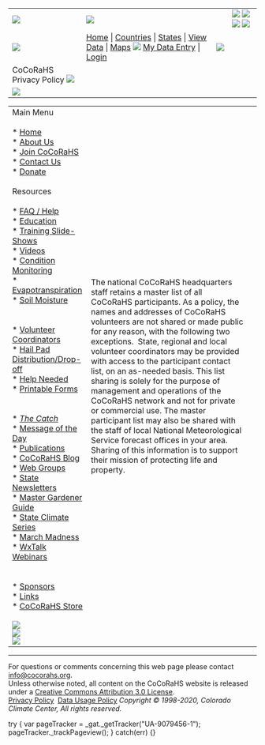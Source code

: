  

|     |     |     |     |
| --- | --- | --- | --- |
| [![](/images/header_logo.gif)](https://www.cocorahs.org/) | ![](/images/header_titlebar.gif) |     | [![](/images/icons/socialmedia/blogger_16.png)](https://cocorahs.blogspot.com/ "Go to CoCoRaHS Blog") [![](/images/icons/socialmedia/facebook_16.png)](https://www.facebook.com/CoCoRaHS "Go to CoCoRaHS Facebook page") [![](/images/icons/socialmedia/twitter_16.png)](https://twitter.com/cocorahs/ "Go to CoCoRaHS Twitter page") [![](/images/icons/socialmedia/youtube_16.png)](https://www.youtube.com/cocorahs/ "Go to CoCoRaHS YouTube Channel") | ![](/images/header_endcap.gif) |
| ![](/images/header_titlebar_left.gif) | [Home](https://www.cocorahs.org/) \| [Countries](https://www.cocorahs.org/Content.aspx?page=countries) \| [States](https://www.cocorahs.org/States.aspx) \| [View Data](https://www.cocorahs.org/ViewData/) \| [Maps](https://www.cocorahs.org/Maps/) ![](/images/spacer.gif) [My Data Entry](https://www.cocorahs.org/Admin/MyDataEntry/) \| [Login](https://www.cocorahs.org/Login.aspx) | ![](/images/spacer.gif) |
| CoCoRaHS Privacy Policy ![](/images/spacer.gif) |     |     |
| ![](/images/spacer.gif) |

|     |     |     |
| --- | --- | --- |
| Main Menu<br><br>*   [Home](https://www.cocorahs.org/)<br>*   [About Us](https://www.cocorahs.org/Content.aspx?page=aboutus)<br>*   [Join CoCoRaHS](https://www.cocorahs.org/Content.aspx?page=application)<br>*   [Contact Us](https://www.cocorahs.org/Content.aspx?page=contactus)<br>*   [Donate](https://give.communityfunded.com/o/colorado-state-university/i/cocorahs/s/10-for-cocorahs-cocorahs-2020)<br><br>Resources<br><br>*   [FAQ / Help](https://www.cocorahs.org/Content.aspx?page=Help)<br>*   [Education](https://www.cocorahs.org/Content.aspx?page=education)<br>*   [Training Slide-Shows](https://www.cocorahs.org/Content.aspx?page=training_slideshows)<br>*   [Videos](http://www.youtube.com/cocorahs/)<br>*   [Condition Monitoring](https://www.cocorahs.org/Content.aspx?page=condition)<br>*   [Evapotranspiration](https://www.cocorahs.org/Content.aspx?page=et)<br>*   [Soil Moisture](https://www.cocorahs.org/Content.aspx?page=soilmoisture)<br>  <br>  <br>*   [Volunteer Coordinators](https://www.cocorahs.org/Content.aspx?page=coord)<br>*   [Hail Pad  <br>    Distribution/Drop-off](https://www.cocorahs.org/Content.aspx?page=HailPadDropOff)<br>*   [Help Needed](https://www.cocorahs.org/Content.aspx?page=HelpNeeded)<br>*   [Printable Forms](https://www.cocorahs.org/Content.aspx?page=PrintableForms)<br>  <br>  <br>*   [_The Catch_](https://www.cocorahs.org/Content.aspx?page=catch)<br>*   [Message of the Day](https://www.cocorahs.org/Content.aspx?page=mod&mod=1)<br>*   [Publications](https://www.cocorahs.org/Content.aspx?page=publications)<br>*   [CoCoRaHS Blog](http://cocorahs.blogspot.com/)<br>*   [Web Groups](https://www.cocorahs.org/Content.aspx?page=groups)<br>*   [State Newsletters](https://www.cocorahs.org/Content.aspx?page=StateNewsletters)<br>*   [Master Gardener Guide](https://www.cocorahs.org/Content.aspx?page=MasterGardener)<br>*   [State Climate Series](https://www.cocorahs.org/Content.aspx?page=50StatesClimates)<br>*   [March Madness](https://www.cocorahs.org/Content.aspx?page=Marchmadness20)<br>*   [WxTalk Webinars](https://www.cocorahs.org/Content.aspx?page=wxtalk)<br>  <br>  <br>*   [Sponsors](https://www.cocorahs.org/Content.aspx?page=sponsors)<br>*   [Links](https://www.cocorahs.org/Content.aspx?page=links)<br>*   [CoCoRaHS Store](https://www.cocorahs.org/Content.aspx?page=store)<br><br>[![](/images/amb_logo_140x89.png)](https://www.nws.noaa.gov/com/weatherreadynation/#.VOt1A3a3yB8)  <br>[![](/images/NOAAProductsLink.gif)](https://www.cocorahs.org/Content.aspx?page=noaa)  <br>[![](/images/WhoUses140.png)](https://www.cocorahs.org/Content.aspx?page=CoCoRaHS_Uses) | The national CoCoRaHS headquarters staff retains a master list of all CoCoRaHS participants. As a policy, the names and addresses of CoCoRaHS volunteers are not shared or made public for any reason, with the following two exceptions.  State, regional and local volunteer coordinators may be provided with access to the participant contact list, on an as-needed basis. This list sharing is solely for the purpose of management and operations of the CoCoRaHS network and not for private or commercial use. The master participant list may also be shared with the staff of local National Meteorological Service forecast offices in your area. Sharing of this information is to support their mission of protecting life and property. |     |

* * *

For questions or comments concerning this web page please contact [info@cocorahs.org](mailto:info@cocorahs.org).  
Unless otherwise noted, all content on the CoCoRaHS website is released under a [Creative Commons Attribution 3.0 License](http://creativecommons.org/licenses/by/3.0/).  
[Privacy Policy](https://www.cocorahs.org/Content.aspx?page=privacypolicy)  [Data Usage Policy](https://www.cocorahs.org/Content.aspx?page=datausagepolicy) _Copyright © 1998-2020, Colorado Climate Center, All rights reserved._

  

try { var pageTracker = \_gat.\_getTracker("UA-9079456-1"); pageTracker.\_trackPageview(); } catch(err) {}